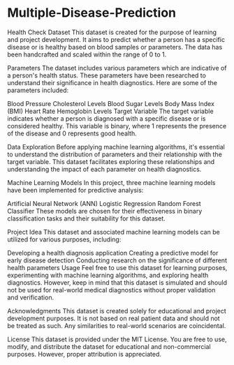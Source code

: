 # Multiple-Disease-Prediction

Health Check Dataset
This dataset is created for the purpose of learning and project development. It aims to predict whether a person has a specific disease or is healthy based on blood samples or parameters. The data has been handcrafted and scaled within the range of 0 to 1.

Parameters
The dataset includes various parameters which are indicative of a person's health status. These parameters have been researched to understand their significance in health diagnostics. Here are some of the parameters included:

Blood Pressure
Cholesterol Levels
Blood Sugar Levels
Body Mass Index (BMI)
Heart Rate
Hemoglobin Levels
Target Variable
The target variable indicates whether a person is diagnosed with a specific disease or is considered healthy. This variable is binary, where 1 represents the presence of the disease and 0 represents good health.

Data Exploration
Before applying machine learning algorithms, it's essential to understand the distribution of parameters and their relationship with the target variable. This dataset facilitates exploring these relationships and understanding the impact of each parameter on health diagnostics.

Machine Learning Models
In this project, three machine learning models have been implemented for predictive analysis:

Artificial Neural Network (ANN)
Logistic Regression
Random Forest Classifier
These models are chosen for their effectiveness in binary classification tasks and their suitability for this dataset.

Project Idea
This dataset and associated machine learning models can be utilized for various purposes, including:

Developing a health diagnosis application
Creating a predictive model for early disease detection
Conducting research on the significance of different health parameters
Usage
Feel free to use this dataset for learning purposes, experimenting with machine learning algorithms, and exploring health diagnostics. However, keep in mind that this dataset is simulated and should not be used for real-world medical diagnostics without proper validation and verification.

Acknowledgments
This dataset is created solely for educational and project development purposes. It is not based on real patient data and should not be treated as such. Any similarities to real-world scenarios are coincidental.

License
This dataset is provided under the MIT License. You are free to use, modify, and distribute the dataset for educational and non-commercial purposes. However, proper attribution is appreciated.



